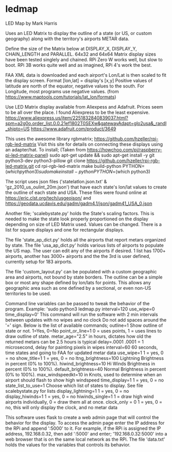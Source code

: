# ledmap
LED Map by Mark Harris

Uses an LED Matrix to display the outline of a state (or US, or custom geography)
along with the territory's airports METAR data.

Define the size of the Matrix below at DISPLAY_X, DISPLAY_Y, CHAIN_LENGTH and PARALLEL.
64x32 and 64x64 Matrix display sizes have been tested singlely and chained.
RPi Zero W works well, but slow to boot. RPi 3B works quite well and as
imagined, RPi 4's work the best.

FAA XML data is downloaded and each airport's Lon/Lat is then scaled to fit the display screen.
  Format [lon,lat] = display's [x,y]
Positive values of latitude are north of the equator, negative values to the south.
For Longitude, most programs use negative values.
  (from https://www.maptools.com/tutorials/lat_lon/formats)

Use LED Matrix display available from Aliexpess and Adafruit.
Prices seem to be all over the place. I found Aliexpress to be the least expensive.
https://www.aliexpress.us/item/2251832840839037.html?spm=a2g0o.order_list.0.0.21ef1802T0SEXw&gatewayAdapt=glo2usa&_randl_shipto=US
https://www.adafruit.com/product/3649

This uses the awesome library rgbmatrix; https://github.com/hzeller/rpi-rgb-led-matrix
Visit this site for details on connecting these displays using an adapter/hat.
To install; (Taken from https://howchoo.com/pi/raspberry-pi-led-matrix-panel)
  sudo apt-get update  && sudo apt-get install -y git python3-dev python3-pillow
  git clone https://github.com/hzeller/rpi-rgb-led-matrix.git
  cd rpi-rgb-led-matrix
  make build-python PYTHON=$(which python3)
  sudo make install-python PYTHON=$(which python3)

The script uses json files ('statelatlon.json.txt' & 'gz_2010_us_oulint_20m.json')
that have each state's lon/lat values to create the outline of each state and USA.
These files were found online at https://eric.clst.org/tech/usgeojson/ and
https://geodata.ucdavis.edu/gadm/gadm4.1/json/gadm41_USA_0.json

Another file; 'scalebystate.py' holds the State's scaling factors. This is needed to make
the state look properly proportioned on the display depending on size of LED Matrix used.
Values can be changed. There is a list for square displays and one for rectangular displays.

The file 'state_ap_dict.py' holds all the airports that report metars organized by state.
The file 'usa_ap_dict.py' holds various lists of airports to populate the US map. 
The user can edit any of the airports if desired. 1 list has 1700+ airports,
another has 3000+ airports and the the 3rd is user defined, currently setup for 183 airports.

The file 'custom_layout.py' can be populated with a custom geographic area and airports, not bound
by state borders. The outline can be a simple box or most any shape defined by lon/lats for points.
This allows any geographic area such as one defined by a sectional, or even non-US territories to be used.

Command line variables can be passed to tweak the behavior of the program.
Example: 'sudo python3 ledmap.py interval=120 use_wipe=0 time_display=0'
This command will run the software with 2 min intervals between updates with no wipes and no clock
Do not add spaces around the '=' sign. Below is the list of available commands;
   outline=1             Show outline of state or not. 1=Yes, 0=No
   point_or_line=1       0 = uses points, 1 = uses lines to draw outline of state.
   metar_age="2.5"       in hours, dictates how old the returned metars can be 2.5 hours is typical
   delay=.0001           .0001 = 1 microsecond, delay for painting pixels in wipes
   interval=60           60 seconds, time states and going to FAA for updated metar data
   use_wipe=1            1 = yes, 0 = no
   show_title=1          1 = yes, 0 = no
   ltng_brightness=100   Lightning Brightness in percent (0% to 100%).
   hiwind_brightness=10  Hi Winds Brightness in percent (0% to 100%).
   default_brightness=40 Normal Brightness in percent (0% to 100%).
   max_windspeedkt=10    in Knots, used to determine when an airport should flash to show high windspeed
   time_display=1        1 = yes, 0 = no
   state_list_to_use=1   Choose which list of states to display. See file scalebystate.py for lists
   display_lightning=1   1 = yes, 0 = no
   display_hiwinds=1     1 = yes, 0 = no
   hiwinds_single=1      1 = draw high wind airports individually, 0 = draw them all at once.
   clock_only = 0        1 = yes, 0 = no, this will only display the clock, and no metar data

This software uses flask to create a web admin page that will control the behavior for the display.
To access the admin page enter the IP address for the RPi and append ':5000' to it.
For example, if the RPi is assigned the IP address, 192.168.0.32, then add ':5000' and enter;
'192.168.0.32:5000' into a web browser that is on the same local network as the RPi.
The file 'data.txt' holds the values for the variables that controls its behavior. 
